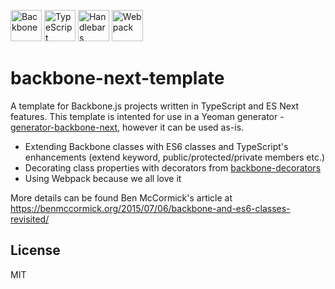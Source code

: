 <img src="https://cdn.rawgit.com/prplx/svg-logos/master/svg/backbone.svg" alt="Backbone" width="50px" /> <img src="https://s3-us-west-2.amazonaws.com/svgporn.com/logos/typescript-icon.svg" alt="TypeScript" width="50px" /> <img src="https://cdn.rawgit.com/prplx/svg-logos/master/svg/handlebars.svg" alt="Handlebars" width="50px" /> <img src="https://cdn.rawgit.com/prplx/svg-logos/master/svg/webpack.svg" alt="Webpack" width="50px" /> 

# backbone-next-template

A template for Backbone.js projects written in TypeScript and ES Next features. This template is intented for use in a Yeoman generator - [generator-backbone-next](https://github.com/petersandor/generator-backbone-next), however it can be used as-is.

  - Extending Backbone classes with ES6 classes and TypeScript's enhancements (extend keyword, public/protected/private members etc.)
  - Decorating class properties with decorators from [backbone-decorators](https://github.com/just-boris/backbone-decorators)
  - Using Webpack because we all love it
 
More details can be found Ben McCormick's article at https://benmccormick.org/2015/07/06/backbone-and-es6-classes-revisited/

License
----
MIT
